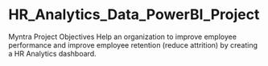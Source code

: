 # HR_Analytics_Data_PowerBI_Project
Myntra Project Objectives
Help an organization to improve employee performance and improve employee retention (reduce attrition) by creating a HR Analytics dashboard.
